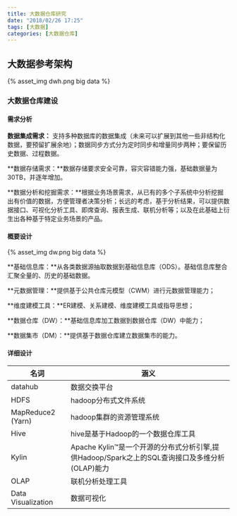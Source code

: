 ```yaml
---
title: 大数据仓库研究
date: "2018/02/26 17:25"
tags: [大数据]
categories: [大数据仓库]
---
```


## 大数据参考架构
{% asset_img dwh.png big data %}

### 大数据仓库建设
#### 需求分析
**数据集成需求：** 支持多种数据库的数据集成（未来可以扩展到其他一些非结构化数据，要预留扩展余地）；数据同步方式分为定时同步和增量同步两种；要保留历史数据、过程数据。

**数据存储需求：**数据存储要求安全可靠，容灾容错能力强，基础数据量为30TB，并逐年增加。

**数据分析和挖掘需求：**根据业务场景需求，从已有的多个子系统中分析挖掘出有价值的数据，方便管理者决策分析；长远的考虑，基于分析结果，可以提供数据接口、可视化分析工具、即席查询、报表生成、联机分析等；以及在此基础上衍生出各种基于特定业务场景的产品。

#### 概要设计
{% asset_img dw.png big data %}

**基础信息库：**从各类数据源抽取数据到基础信息库（ODS）。基础信息库整合汇聚全量的、历史的基础数据。

**元数据管理：**提供基于公共仓库元模型（CWM）进行元数据管理能力；

**维度建模工具：**ER建模、关系建模、维度建模工具或指导思想；

**数据仓库（DW）：**基础信息库加工数据到数据仓库（DW）中能力；

**数据集市（DM）：**提供基于数据仓库建立数据集市的能力。

#### 详细设计

| 名词 | 涵义 |
| --- | --- |
|datahub|数据交换平台|
|HDFS|hadoop分布式文件系统|
|MapReduce2 (Yarn)|hadoop集群的资源管理系统|
|Hive|hive是基于Hadoop的一个数据仓库工具|
|Kylin|Apache Kylin™是一个开源的分布式分析引擎,提供Hadoop/Spark之上的SQL查询接口及多维分析(OLAP)能力|
|OLAP|联机分析处理工具|
|Data Visualization|数据可视化|






